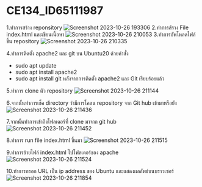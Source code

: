 # CE134_ID65111987
1.ทำการสร้าง reponsitory
![Screenshot 2023-10-26 193306](https://github.com/Duanpen05/CE134_ID65111987/assets/142969948/9103911d-b645-4033-a7c9-14d288439f79)
2.ทำการส้ราง File index.html และเขียนเนื้อหา
![Screenshot 2023-10-26 210053](https://github.com/Duanpen05/CE134_ID65111987/assets/142969948/23563171-468a-42e2-895a-fb6dc8a7424e)
3.ทำการอัพโหลดไฟล์ ขึ้น repository
![Screenshot 2023-10-26 210335](https://github.com/Duanpen05/CE134_ID65111987/assets/142969948/89b0b4fc-8a04-4aeb-ad47-2839892d163d)

4.ทำการติดตั้ง apache2 และ git บน Ubuntu20 ด้วยคำสั่ง
  - sudo apt update
  - sudo apt install apache2 
  - sudo apt install git 
หลังจากการติดตั้ง apache2 และ Git เรียบร้อยแล้ว

5.ทำการ clone ตัว repository
![Screenshot 2023-10-26 211144](https://github.com/Duanpen05/CE134_ID65111987/assets/142969948/15665dc3-063b-494d-88e5-7f7e6c7fdb8f)

6.จากนั้นทำการเช็ค directory ว่ามีการโคลน repository จาก Git hub เข้ามาหรือยัง![Screenshot 2023-10-26 211436](https://github.com/Duanpen05/CE134_ID65111987/assets/142969948/999dd071-6728-4e45-9a7e-2f5b4a86ee89)

7.จากนั้นทำการเข้าถึงโฟลเดอร์ที่ clone มาจาก git hub![Screenshot 2023-10-26 211452](https://github.com/Duanpen05/CE134_ID65111987/assets/142969948/b975c26a-ce73-4783-8990-684d936a0fa3)

8.ทำการ run file index.html ขึ้นมา
![Screenshot 2023-10-26 211515](https://github.com/Duanpen05/CE134_ID65111987/assets/142969948/adfd0157-b5e8-453c-a055-2032eeac44de)

9.ทำการย้ายไฟล์ index.html ไปโฟลเดอร์ของ apache
![Screenshot 2023-10-26 211524](https://github.com/Duanpen05/CE134_ID65111987/assets/142969948/c92a9ad8-712f-4f9d-aca7-39ce57f18dca)

10.ทำการกรอก URL เป็น ip address ของ Ubuntu และแสดงผลลัพธ์บนบราวเซอร์
![Screenshot 2023-10-26 211854](https://github.com/Duanpen05/CE134_ID65111987/assets/142969948/aff03f11-c9ce-425a-aeef-112882d01dbd)
